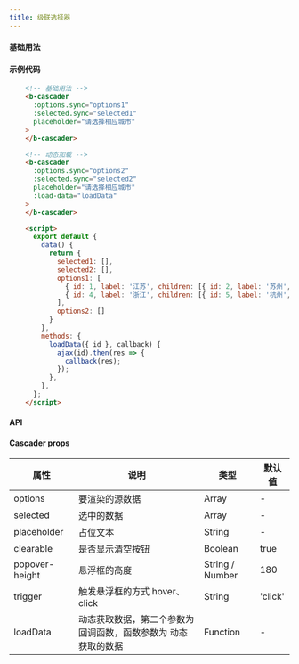 ```yaml
---
title: 级联选择器
---
```


#### 基础用法

<ClientOnly>
  <cascader-demos></cascader-demos>
</ClientOnly>

#### 示例代码

```html
    <!-- 基础用法 -->
    <b-cascader 
      :options.sync="options1" 
      :selected.sync="selected1"
      placeholder="请选择相应城市"
    >
    </b-cascader>

    <!-- 动态加载 -->
    <b-cascader
      :options.sync="options2"
      :selected.sync="selected2"
      placeholder="请选择相应城市"
      :load-data="loadData"
    >
    </b-cascader>

    <script>
      export default {
        data() {
          return {      
            selected1: [],
            selected2: [],
            options1: [
              { id: 1, label: '江苏', children: [{ id: 2, label: '苏州', children: [{ id: 3, label: '姑苏'}]}]},
              { id: 4, label: '浙江', children: [{ id: 5, label: '杭州', children: [{ id: 6, label: '西湖'}]}]}
            ],
            options2: []
          }
        },
        methods: {
          loadData({ id }, callback) {
            ajax(id).then(res => {
              callback(res);
            });
          },
        },
      };
    </script>
```

#### API

#### Cascader props

| 属性 | 说明                              | 类型            | 默认值 |
| ---- | --------------------------------- | --------------- | ------ |
| options | 要渲染的源数据 | Array | -      |
| selected | 选中的数据 | Array | -      |
| placeholder | 占位文本 | String | -      |
| clearable | 是否显示清空按钮 | Boolean | true     |
| popover-height | 悬浮框的高度 | String / Number | 180     |
| trigger | 触发悬浮框的方式 hover、click | String | 'click'     |
| loadData | 动态获取数据，第二个参数为回调函数，函数参数为 动态获取的数据 | Function | - |


